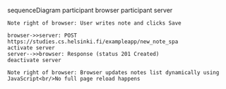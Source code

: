 sequenceDiagram
    participant browser
    participant server

    Note right of browser: User writes note and clicks Save

    browser->>server: POST https://studies.cs.helsinki.fi/exampleapp/new_note_spa
    activate server
    server-->>browser: Response (status 201 Created)
    deactivate server

    Note right of browser: Browser updates notes list dynamically using JavaScript<br/>No full page reload happens
